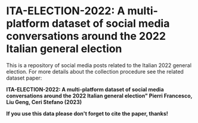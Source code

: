 # ITA-ELECTION-2022: A multi-platform dataset of social media conversations around the 2022 Italian general election
This is a repository of social media posts related to the Italian 2022 general election. For more details about the collection procedure see the related dataset paper:

<b> ITA-ELECTION-2022: A multi-platform dataset of social media conversations around the 2022 Italian general election" Pierri Francesco, Liu Geng, Ceri Stefano (2023) <b> <br> 

If you use this data please don't forget to cite the paper, thanks!

